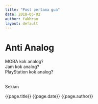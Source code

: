 ```yaml
---
title: "Post pertama gua"
date: 2018-05-02
author: fakhran
layout: default
---
```


# Anti Analog

MOBA kok analog? <br>
Jam kok analog? <br>
PlayStation kok analog? <br><br>

Sekian

{{page.title}}
{{page.date}}
{{page.author}}